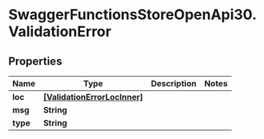 # SwaggerFunctionsStoreOpenApi30.ValidationError

## Properties

Name | Type | Description | Notes
------------ | ------------- | ------------- | -------------
**loc** | [**[ValidationErrorLocInner]**](ValidationErrorLocInner.md) |  | 
**msg** | **String** |  | 
**type** | **String** |  | 


